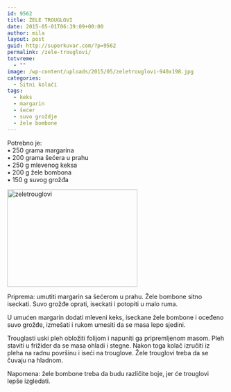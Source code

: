 ```yaml
---
id: 9562
title: ŽELE TROUGLOVI
date: 2015-05-01T06:39:09+00:00
author: mila
layout: post
guid: http://superkuvar.com/?p=9562
permalink: /zele-trouglovi/
totvreme:
  - ""
image: /wp-content/uploads/2015/05/zeletrouglovi-940x198.jpg
categories:
  - Sitni kolači
tags:
  - keks
  - margarin
  - šećer
  - suvo groždje
  - žele bombone
---
```

Potrebno je:  
• 250 grama margarina  
• 200 grama šećera u prahu  
• 250 g mlevenog keksa  
• 200 g žele bombona  
• 150 g suvog grožđa

[<img class="alignnone size-medium wp-image-9594" src="//superkuvar.com/wp-content/uploads/2015/05/zeletrouglovi-300x225.jpg" alt="zeletrouglovi" width="300" height="225" />](//superkuvar.com/wp-content/uploads/2015/05/zeletrouglovi-e1430748483768.jpg)

Priprema: umutiti margarin sa šećerom u prahu. Žele bombone sitno iseckati. Suvo grožđe oprati, iseckati i potopiti u malo ruma.

U umućen margarin dodati mleveni keks, iseckane žele bombone i oceđeno suvo grožđe, izmešati i rukom umesiti da se masa lepo sjedini.

Trouglasti uski pleh obložiti folijom i napuniti ga pripremljenom masom. Pleh staviti u frižider da se masa ohladi i stegne. Nakon toga kolač izručiti iz pleha na radnu površinu i iseći na trouglove. Žele trouglovi treba da se čuvaju na hladnom.

Napomena: žele bombone treba da budu različite boje, jer će trouglovi lepše izgledati.